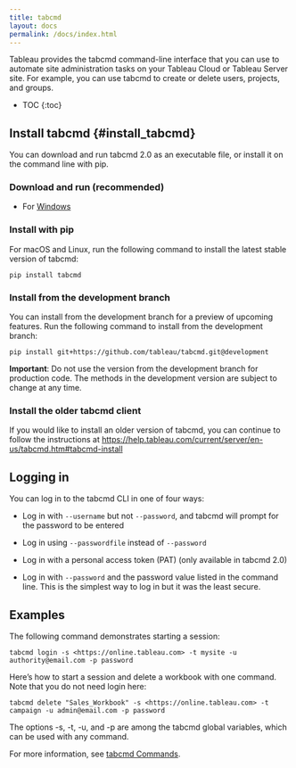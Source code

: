 ```yaml
---
title: tabcmd
layout: docs
permalink: /docs/index.html
---
```


Tableau provides the tabcmd command-line interface that you can use to automate site administration tasks on your Tableau Cloud or Tableau Server site. For example, you can use tabcmd to create or delete users, projects, and groups.

* TOC
{:toc}


## Install tabcmd {#install_tabcmd}
You can download and run tabcmd 2.0 as an executable file, or install it on the command line with pip.

### Download and run (recommended)
* For [Windows](https://github.com/tableau/tabcmd/releases)
<!--- * For macOS: --->
<!--- * For Linux:  --->

### Install with pip 
For macOS and Linux, run the following command to install the latest stable version of tabcmd:

```shell
pip install tabcmd
```

### Install from the development branch
You can install from the development branch for a preview of upcoming features. Run the following command to install from the development branch:

```shell
pip install git+https://github.com/tableau/tabcmd.git@development
```

<div class="alert alert-info">
<strong>Important</strong>: Do not use the version from the development branch for production code. The methods in the development version are subject to change at any time.</div>

### Install the older tabcmd client
If you would like to install an older version of tabcmd, you can continue to follow the instructions at https://help.tableau.com/current/server/en-us/tabcmd.htm#tabcmd-install

## Logging in

You can log in to the tabcmd CLI in one of four ways:

  * Log in with `--username` but not `--password`, and tabcmd will prompt for the password to be entered 


  * Log in using `--passwordfile` instead of `--password`

  * Log in with a personal access token (PAT) (only available in tabcmd 2.0)

  * Log in with `--password` and the password value listed in the command line. This is the simplest way to log in but it was the least secure.


## Examples
The following command demonstrates starting a session:

```shell
tabcmd login -s <https://online.tableau.com> -t mysite -u authority@email.com -p password
```

Here’s how to start a session and delete a workbook with one command. Note that you do not need login here:

```shell
tabcmd delete "Sales_Workbook" -s <https://online.tableau.com> -t campaign -u admin@email.com -p password
```

The options -s, -t, -u, and -p are among the tabcmd global variables, which can be used with any command.

For more information, see [tabcmd Commands](tabcmd_cmd).
